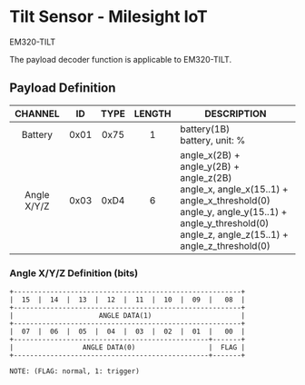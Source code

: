 # Tilt Sensor - Milesight IoT

EM320-TILT

The payload decoder function is applicable to EM320-TILT.

## Payload Definition

|   CHANNEL   |  ID  | TYPE | LENGTH | DESCRIPTION                                                                                                                                                                                           |
| :---------: | :--: | :--: | :----: | ----------------------------------------------------------------------------------------------------------------------------------------------------------------------------------------------------- |
|   Battery   | 0x01 | 0x75 |   1    | battery(1B)<br/>battery, unit: %                                                                                                                                                                      |
| Angle X/Y/Z | 0x03 | 0xD4 |   6    | angle_x(2B) + angle_y(2B) + angle_z(2B)<br/>angle_x, angle_x(15..1) + angle_x_threshold(0)<br/>angle_y, angle_y(15..1) + angle_y_threshold(0)<br/>angle_z, angle_z(15..1) + angle_z_threshold(0)<br/> |

### Angle X/Y/Z Definition (bits)

```
+--------------------------------------------------------+
|  15  |  14  |  13  |  12  |  11  |  10  |  09  |   08  |
+--------------------------------------------------------+
|                     ANGLE DATA(1)                      |
+--------------------------------------------------------+
|  07  |  06  |  05  |  04  |  03  |  02  |  01  |   00  |
+------------------------------------------------+-------+
|                 ANGLE DATA(0)                  |  FLAG |
+------------------------------------------------+-------+

NOTE: (FLAG: normal, 1: trigger)
```